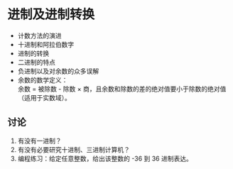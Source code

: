 # 进制及进制转换

- 计数方法的演进
- 十进制和阿拉伯数字
- 进制的转换
- 二进制的特点
- 负进制以及对余数的众多误解
- 余数的数学定义：  
余数 = 被除数 - 除数 × 商，且余数和除数的差的绝对值要小于除数的绝对值（适用于实数域）。

		
## 讨论

1. 有没有一进制？
1. 有没有必要研究十进制、三进制计算机？
1. 编程练习：给定任意整数，给出该整数的 -36 到 36 进制表达。

